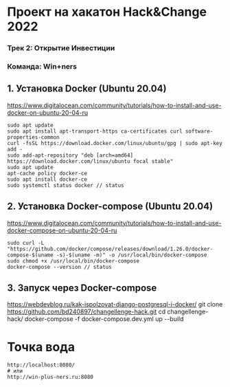 # Проект на хакатон Hack&Change 2022

### Трек 2: Открытие Инвестиции

### Команда: Win+ners

## 1. Установка Docker (Ubuntu 20.04) 
https://www.digitalocean.com/community/tutorials/how-to-install-and-use-docker-on-ubuntu-20-04-ru

    sudo apt update
    sudo apt install apt-transport-https ca-certificates curl software-properties-common
    curl -fsSL https://download.docker.com/linux/ubuntu/gpg | sudo apt-key add -
    sudo add-apt-repository "deb [arch=amd64] https://download.docker.com/linux/ubuntu focal stable"
    sudo apt update
    apt-cache policy docker-ce
    sudo apt install docker-ce
    sudo systemctl status docker // status

## 2. Установка Docker-compose (Ubuntu 20.04)
https://www.digitalocean.com/community/tutorials/how-to-install-and-use-docker-compose-on-ubuntu-20-04-ru

    sudo curl -L "https://github.com/docker/compose/releases/download/1.26.0/docker-compose-$(uname -s)-$(uname -m)" -o /usr/local/bin/docker-compose
    sudo chmod +x /usr/local/bin/docker-compose
    docker-compose --version // status


## 3. Запуск через Docker-compose
https://webdevblog.ru/kak-ispolzovat-django-postgresql-i-docker/
    git clone https://github.com/bd240897/changellenge-hack.git
    cd changellenge-hack/
    docker-compose -f docker-compose.dev.yml up --build

# Точка вода
    http://localhost:8080/
    # или
    http://win-plus-ners.ru:8080
